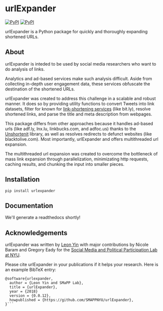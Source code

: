 # urlExpander

[![PyPI](https://img.shields.io/pypi/v/urlexpander.svg)](https://pypi.org/project/urlExpander/) [![PyPI](https://img.shields.io/pypi/l/urlexpander.svg)](https://github.com/SMAPPNYU/urlExpander/blob/master/LICENSE)

urlExpander is a Python package for quickly and thoroughly expanding shortened URLs. 

## About
urlExpander is inteded to be used by social media researchers who want to do analysis of links.

Analytics and ad-based services make such analysis difficult. Aside from collecting in-depth user engagement data, these services obfuscate the destination of the shortened URLs.

urlExpander was created to address this challenge in a scalable and robust manner. It does so by providing utility functions to convert Tweets into link datasets, filter for known for [link-shortening services](https://github.com/SMAPPNYU/urlExpander/blob/master/urlexpander/core/constants.py#L4-L25) (like bit.ly), resolve shortened links, and parse the title and meta description from webpages.

This package differs from other approaches because it handles ad-based urls (like adf.ly, lnx.lu, linkbucks.com, and adfoc.us) thanks to the [Unshortenit](http://unshortenit.readthedocs.io/en/latest/) library, as well as resolves redirects to defunct websites (like blacktolive.com). Most importantly, urlExpander and offers multithreaded url expansion.

The multithreaded url expansion was created to overcome the bottleneck of mass link expansion through parallelization, minimizating http requests, caching results, and chunking the input into smaller pieces.

## Installation
```
pip install urlexpander
```

## Documentation
We'll generate a readthedocs shortly!

## Acknowledgements
urlExpander was written by [Leon Yin](http://www.leonyin.org/) with major contributions by Nicole Baram and Gregory Eady for the [Social Media and Political Participation Lab at NYU](https://wp.nyu.edu/smapp/). 

Please cite urlExpander in your publications if it helps your research. Here is an example BibTeX entry:

```
@software{urlexpander,
  author = {Leon Yin and SMaPP Lab},
  title = {urlExpander},
  year = {2018}
  version = {0.0.12},
  howpublished = {https://github.com/SMAPPNYU/urlExpander},
}```